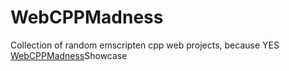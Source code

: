 # WebCPPMadness
Collection of random emscripten cpp web projects, because YES
[WebCPPMadness](https://ha6d3r.github.io/WebCPPMadness/)Showcase
